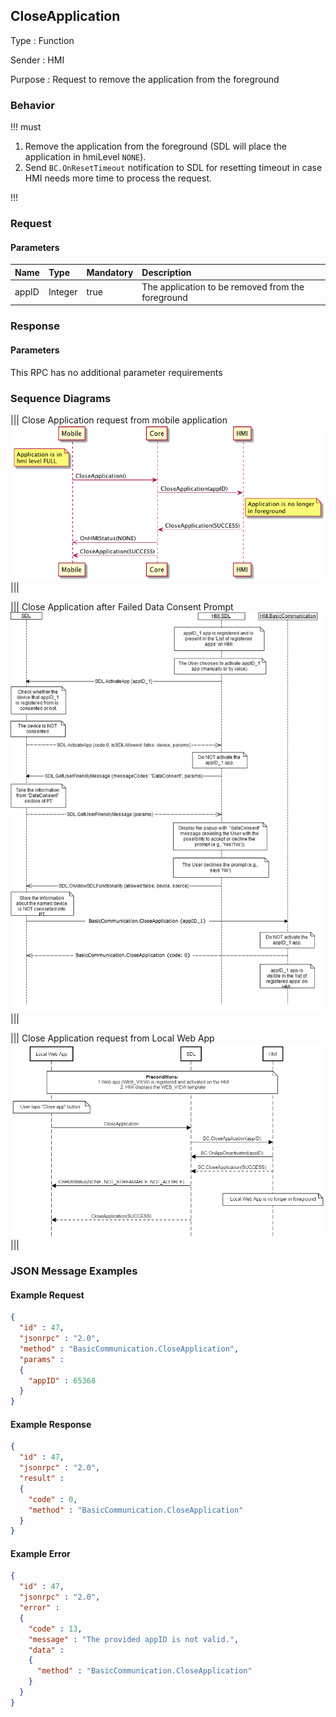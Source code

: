 ## CloseApplication

Type
: Function

Sender
: HMI

Purpose
: Request to remove the application from the foreground

### Behavior

!!! must

  1. Remove the application from the foreground (SDL will place the application in hmiLevel `NONE`).
  2. Send `BC.OnResetTimeout` notification to SDL for resetting timeout in case HMI needs more time to process the request.

!!!

### Request

#### Parameters

|Name|Type|Mandatory|Description|
|:---|:---|:--------|:---------|
|appID|Integer|true|The application to be removed from the foreground|

### Response

#### Parameters

This RPC has no additional parameter requirements

### Sequence Diagrams

|||
Close Application request from mobile application
![Close Application request from Mobile](./assets/CloseApplicationFromMobile.png)
|||

|||
Close Application after Failed Data Consent Prompt
![Close Application Failed Data](./assets/CloseApplicationFailedData.png)
|||

|||
Close Application request from Local Web App  
![Close Application Local Web App](./assets/CloseApplicationLocalWebApp.png)
|||

### JSON Message Examples

#### Example Request

```json
{
  "id" : 47,
  "jsonrpc" : "2.0",
  "method" : "BasicCommunication.CloseApplication",
  "params" :
  {
    "appID" : 65368
  }
}
```

#### Example Response

```json
{
  "id" : 47,
  "jsonrpc" : "2.0",
  "result" :
  {
    "code" : 0,
    "method" : "BasicCommunication.CloseApplication"
  }
}
```

#### Example Error

```json
{
  "id" : 47,
  "jsonrpc" : "2.0",
  "error" :
  {
    "code" : 13,
    "message" : "The provided appID is not valid.",
    "data" :
    {
      "method" : "BasicCommunication.CloseApplication"
    }
  }
}
```
